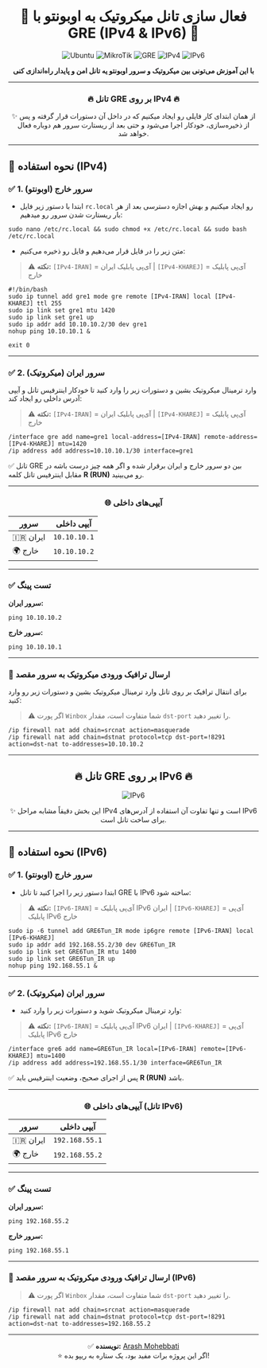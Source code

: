
<div align="center">

# 🚀 فعال سازی تانل میکروتیک به اوبونتو با GRE (IPv4 & IPv6) 🚀

![Ubuntu](https://img.shields.io/badge/Ubuntu-Server-orange?logo=ubuntu&logoColor=white)
![MikroTik](https://img.shields.io/badge/RouterOS-7.x-blue?logo=mikrotik&logoColor=white)
![GRE](https://img.shields.io/badge/Tunnel-GRE-success?logo=linux&logoColor=white)
![IPv4](https://img.shields.io/badge/IPv4-Supported-brightgreen)
![IPv6](https://img.shields.io/badge/IPv6-Optional-lightgrey)

**با این آموزش می‌تونی بین میکروتیک و سرور اوبونتو یه تانل امن و پایدار راه‌اندازی کنی**

---

### 🔥 تانل GRE بر روی IPv4 🔥

✨ از همان ابتدای کار فایلی رو ایجاد میکنیم که در داخل آن دستورات قرار گرفته و پس از ذخیره‌سازی، خودکار اجرا می‌شود و حتی بعد از ریستارت سرور هم دوباره فعال خواهد شد.

</div>

---

## 🚀 نحوه استفاده  (IPv4)

### ✅ 1. سرور خارج (اوبونتو)

- ابتدا با دستور زیر فایل `rc.local` رو ایجاد میکنیم و بهش اجازه دسترسی بعد از هر بار ریستارت شدن سرور رو میدهیم:

```shell
sudo nano /etc/rc.local && sudo chmod +x /etc/rc.local && sudo bash /etc/rc.local
```

- متن زیر را در فایل قرار می‌دهیم و فایل رو ذخیره می‌کنیم:

> ⚠️ **نکته:** `[IPv4-IRAN]` = آی‌پی پابلیک ایران | `[IPv4-KHAREJ]` = آی‌پی پابلیک خارج

```shell
#!/bin/bash
sudo ip tunnel add gre1 mode gre remote [IPv4-IRAN] local [IPv4-KHAREJ] ttl 255
sudo ip link set gre1 mtu 1420
sudo ip link set gre1 up
sudo ip addr add 10.10.10.2/30 dev gre1
nohup ping 10.10.10.1 &

exit 0
```

---

### ✅ 2. سرور ایران (میکروتیک)

وارد ترمینال میکروتیک بشین و دستورات زیر را وارد کنید تا خودکار اینترفیس تانل و آیپی آدرس داخلی رو ایجاد کند:

> ⚠️ **نکته:** `[IPv4-IRAN]` = آی‌پی پابلیک ایران | `[IPv4-KHAREJ]` = آی‌پی پابلیک خارج

```shell
/interface gre add name=gre1 local-address=[IPv4-IRAN] remote-address=[IPv4-KHAREJ] mtu=1420
/ip address add address=10.10.10.1/30 interface=gre1
```

✅ تانل GRE بین دو سرور خارج و ایران برقرار شده و اگر همه چیز درست باشه در مقابل اینترفیس تانل کلمه **R (RUN)** رو می‌بینید.

---

<div align="center">

### 🌐 آیپی‌های داخلی

| سرور | آیپی داخلی |
|------|------------|
| 🇮🇷 ایران | `10.10.10.1` |
| 🌍 خارج | `10.10.10.2` |

</div>

---

### ✅ تست پینگ

**سرور ایران:**

```shell
ping 10.10.10.2
```

**سرور خارج:**

```shell
ping 10.10.10.1
```

---

### 🔄 ارسال ترافیک ورودی میکروتیک به سرور مقصد

برای انتقال ترافیک بر روی تانل وارد ترمینال میکروتیک بشین و دستورات زیر رو وارد کنید:

> ⚠️ اگر پورت `Winbox` شما متفاوت است، مقدار `dst-port` را تغییر دهید.

```shell
/ip firewall nat add chain=srcnat action=masquerade
/ip firewall nat add chain=dstnat protocol=tcp dst-port=!8291 action=dst-nat to-addresses=10.10.10.2
```


---

<div align="center">

## 🔥 تانل GRE بر روی IPv6 🔥

![IPv6](https://img.shields.io/badge/IPv6-Full%20Support-blueviolet?logo=ipv6&logoColor=white)

✨ این بخش دقیقاً مشابه مراحل IPv4 است و تنها تفاوت آن استفاده از آدرس‌های IPv6 برای ساخت تانل است.

</div>

---

## 🚀 نحوه استفاده (IPv6)

### ✅ 1. سرور خارج (اوبونتو)

- ابتدا دستور زیر را اجرا کنید تا تانل GRE با IPv6 ساخته شود:

> ⚠️ **نکته:** `[IPv6-IRAN]` = آی‌پی پابلیک IPv6 ایران | `[IPv6-KHAREJ]` = آی‌پی پابلیک IPv6 خارج

```shell
sudo ip -6 tunnel add GRE6Tun_IR mode ip6gre remote [IPv6-IRAN] local [IPv6-KHAREJ]
sudo ip addr add 192.168.55.2/30 dev GRE6Tun_IR
sudo ip link set GRE6Tun_IR mtu 1400
sudo ip link set GRE6Tun_IR up
nohup ping 192.168.55.1 &
```

---

### ✅ 2. سرور ایران (میکروتیک)

- وارد ترمینال میکروتیک شوید و دستورات زیر را وارد کنید:

> ⚠️ **نکته:** `[IPv6-IRAN]` = آی‌پی پابلیک IPv6 ایران | `[IPv6-KHAREJ]` = آی‌پی پابلیک IPv6 خارج

```shell
/interface gre6 add name=GRE6Tun_IR local=[IPv6-IRAN] remote=[IPv6-KHAREJ] mtu=1400
/ip address add address=192.168.55.1/30 interface=GRE6Tun_IR
```

✅ پس از اجرای صحیح، وضعیت اینترفیس باید **R (RUN)** باشد.

---

<div align="center">

### 🌐 آیپی‌های داخلی (تانل IPv6)

| سرور | آیپی داخلی |
|------|------------|
| 🇮🇷 ایران | `192.168.55.1` |
| 🌍 خارج | `192.168.55.2` |

</div>

---

### ✅ تست پینگ

**سرور ایران:**

```shell
ping 192.168.55.2
```

**سرور خارج:**

```shell
ping 192.168.55.1
```

---

### 🔄 ارسال ترافیک ورودی میکروتیک به سرور مقصد (IPv6)

> ⚠️ اگر پورت `Winbox` شما متفاوت است، مقدار `dst-port` را تغییر دهید.

```shell
/ip firewall nat add chain=srcnat action=masquerade
/ip firewall nat add chain=dstnat protocol=tcp dst-port=!8291 action=dst-nat to-addresses=192.168.55.2
```

---
<div align="center">

✅ **نویسنده:** [Arash Mohebbati](https://github.com/arashmohebbati)  
⭐ اگر این پروژه برات مفید بود، یک ستاره به ریپو بده!

</div>
